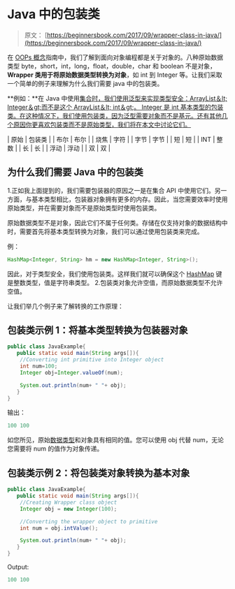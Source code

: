 # Java 中的包装类

> 原文： [https://beginnersbook.com/2017/09/wrapper-class-in-java/](https://beginnersbook.com/2017/09/wrapper-class-in-java/)

在 [OOPs 概念](https://beginnersbook.com/2013/04/oops-concepts/)指南中，我们了解到面向对象编程都是关于对象的。八种原始数据类型 byte，short，int，long，float，double，char 和 boolean 不是对象， **Wrapper 类用于将原始数据类型转换为对象**，如 int 到 Integer 等。让我们采取一个简单的例子来理解为什么我们需要 java 中的包装类。

**例如：**在 Java 中使用[集合时，我们使用泛型来实现类型安全：ArrayList＆lt; Integer＆gt;而不是这个 ArrayList＆lt; int＆gt;。 Integer 是 int 基本类型的包装类。在这种情况下，我们使用包装类，因为泛型需要对象而不是基元。还有其他几个原因你更喜欢包装类而不是原始类型，我们将在本文中讨论它们。](https://beginnersbook.com/java-collections-tutorials/)

| 原始 | 包装类 |
| 布尔 | 布尔 |
| 烧焦 | 字符 |
| 字节 | 字节 |
| 短 | 短 |
| INT | 整数 |
| 长 | 长 |
| 浮动 | 浮动 |
| 双 | 双 |

## 为什么我们需要 Java 中的包装类

1.正如我上面提到的，我们需要包装器的原因之一是在集合 API 中使用它们。另一方面，与基本类型相比，包装器对象拥有更多的内存。因此，当您需要效率时使用原始类型，并在需要对象而不是原始类型时使用包装类。

原始数据类型不是对象，因此它们不属于任何类。存储在仅支持对象的数据结构中时，需要首先将基本类型转换为对象，我们可以通过使用包装类来完成。

例：

```java
HashMap<Integer, String> hm = new HashMap<Integer, String>();
```

因此，对于类型安全，我们使用包装类。这样我们就可以确保这个 [HashMap](https://beginnersbook.com/2013/12/hashmap-in-java-with-example/) 键是整数类型，值是字符串类型。
2.包装类对象允许空值，而原始数据类型不允许空值。

让我们举几个例子来了解转换的工作原理：

## 包装类示例 1：将基本类型转换为包装器对象

```java
public class JavaExample{  
   public static void main(String args[]){  
	//Converting int primitive into Integer object  
	int num=100;  
	Integer obj=Integer.valueOf(num);  

	System.out.println(num+ " "+ obj);  
   }
}
```

输出：

```java
100 100
```

如您所见，原始[数据类型](https://beginnersbook.com/2017/08/data-types-in-java/)和对象具有相同的值。您可以使用 obj 代替 num，无论您需要将 num 的值作为对象传递。

## 包装类示例 2：将包装类对象转换为基本对象

```java
public class JavaExample{  
   public static void main(String args[]){  
	//Creating Wrapper class object 
	Integer obj = new Integer(100);  

	//Converting the wrapper object to primitive
	int num = obj.intValue();

	System.out.println(num+ " "+ obj);  
   }
}
```

Output:

```java
100 100
```
